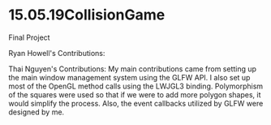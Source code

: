 # 15.05.19CollisionGame
Final Project

Ryan Howell's Contributions:


Thai Nguyen's Contributions:
  My main contributions came from setting up the main window management system using the GLFW API. I also set up most of the OpenGL method calls using the LWJGL3 binding. Polymorphism of the squares were used so that if we were to add more polygon shapes, it would simplify the process. Also, the event callbacks utilized by GLFW were designed by me.

